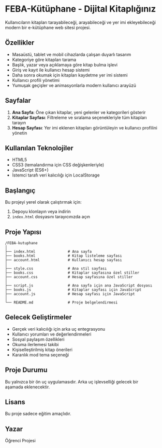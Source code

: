 # FEBA-Kütüphane - Dijital Kitaplığınız

Kullanıcıların kitapları tarayabileceği, arayabileceği ve yer imi ekleyebileceği modern bir e-kütüphane web sitesi projesi.

## Özellikler

- Masaüstü, tablet ve mobil cihazlarda çalışan duyarlı tasarım
- Kategoriye göre kitapları tarama
- Başlık, yazar veya açıklamaya göre kitap bulma işlevi
- Giriş ve kayıt ile kullanıcı hesap sistemi
- Daha sonra okumak için kitapları kaydetme yer imi sistemi
- Kullanıcı profili yönetimi
- Yumuşak geçişler ve animasyonlarla modern kullanıcı arayüzü

## Sayfalar

1. **Ana Sayfa**: Öne çıkan kitaplar, yeni gelenler ve kategorileri gösterir
2. **Kitaplar Sayfası**: Filtreleme ve sıralama seçenekleriyle tüm kitapları tarayın
3. **Hesap Sayfası**: Yer imi eklenen kitapları görüntüleyin ve kullanıcı profilini yönetin

## Kullanılan Teknolojiler

- HTML5
- CSS3 (temalandırma için CSS değişkenleriyle)
- JavaScript (ES6+)
- İstemci tarafı veri kalıcılığı için LocalStorage

## Başlangıç

Bu projeyi yerel olarak çalıştırmak için:

1. Depoyu klonlayın veya indirin
2. `index.html` dosyasını tarayıcınızda açın

## Proje Yapısı

```
/FEBA-kutuphane
│
├── index.html               # Ana sayfa
├── books.html               # Kitap listeleme sayfası
├── account.html             # Kullanıcı hesap sayfası
│
├── style.css                # Ana stil sayfası
├── books.css                # Kitaplar sayfasına özel stiller
├── account.css              # Hesap sayfasına özel stiller
│
├── script.js                # Ana sayfa için ana JavaScript dosyası
├── books.js                 # Kitaplar sayfası için JavaScript
├── account.js               # Hesap sayfası için JavaScript
│
└── README.md                # Proje belgelendirmesi
```

## Gelecek Geliştirmeler

- Gerçek veri kalıcılığı için arka uç entegrasyonu
- Kullanıcı yorumları ve değerlendirmeleri
- Sosyal paylaşım özellikleri
- Okuma ilerlemesi takibi
- Kişiselleştirilmiş kitap önerileri
- Karanlık mod tema seçeneği

## Proje Durumu

Bu yalnızca bir ön uç uygulamasıdır. Arka uç işlevselliği gelecek bir aşamada eklenecektir.

## Lisans

Bu proje sadece eğitim amaçlıdır.

## Yazar

Öğrenci Projesi 
